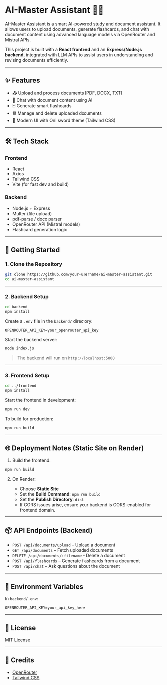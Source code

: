 # AI-Master Assistant 🧠📄

AI-Master Assistant is a smart AI-powered study and document assistant. It allows users to upload documents, generate flashcards, and chat with document content using advanced language models via OpenRouter and Mistral APIs.

This project is built with a **React frontend** and an **Express/Node.js backend**, integrated with LLM APIs to assist users in understanding and revising documents efficiently.

---

## ✨ Features

- 📤 Upload and process documents (PDF, DOCX, TXT)
- 💬 Chat with document content using AI
- 🃏 Generate smart flashcards
- 🗑️ Manage and delete uploaded documents
- 🎨 Modern UI with Oni sword theme (Tailwind CSS)

---

## 🛠️ Tech Stack

### Frontend
- React
- Axios
- Tailwind CSS
- Vite (for fast dev and build)

### Backend
- Node.js + Express
- Multer (file upload)
- pdf-parse / docx parser
- OpenRouter API (Mistral models)
- Flashcard generation logic

---

## 🚀 Getting Started

### 1. Clone the Repository

```bash
git clone https://github.com/your-username/ai-master-assistant.git
cd ai-master-assistant
````

---

### 2. Backend Setup

```bash
cd backend
npm install
```

Create a `.env` file in the `backend/` directory:

```env
OPENROUTER_API_KEY=your_openrouter_api_key
```

Start the backend server:

```bash
node index.js
```

> The backend will run on `http://localhost:5000`

---

### 3. Frontend Setup

```bash
cd ../frontend
npm install
```

Start the frontend in development:

```bash
npm run dev
```

To build for production:

```bash
npm run build
```

---

## 🌐 Deployment Notes (Static Site on Render)

1. Build the frontend:

```bash
npm run build
```

2. On Render:

   * Choose **Static Site**
   * Set the **Build Command**: `npm run build`
   * Set the **Publish Directory**: `dist`
   * If CORS issues arise, ensure your backend is CORS-enabled for frontend domain.

---

## 📦 API Endpoints (Backend)

* `POST /api/documents/upload` – Upload a document
* `GET /api/documents` – Fetch uploaded documents
* `DELETE /api/documents/:filename` – Delete a document
* `POST /api/flashcards` – Generate flashcards from a document
* `POST /api/chat` – Ask questions about the document

---

## 📝 Environment Variables

In `backend/.env`:

```env
OPENROUTER_API_KEY=your_api_key_here
```

---

## 📄 License

MIT License

---

## 🙏 Credits

* [OpenRouter](https://openrouter.ai)
* [Tailwind CSS](https://tailwindcss.com)
